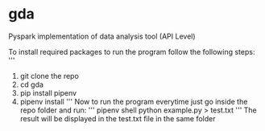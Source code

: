 # gda
Pyspark implementation of data analysis tool (API Level)

To install required packages to run the program follow the following steps:
'''
1. git clone the repo
2. cd gda
3. pip install pipenv
4. pipenv install
'''
Now to run the program everytime just go inside the repo folder and run:
'''
pipenv shell
python example.py > test.txt
'''
The result will be displayed in the test.txt file in the same folder
